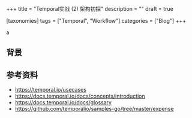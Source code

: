 +++
title = "Temporal实战 (2) 架构初探"
description = ""
draft = true

[taxonomies]
tags = ["Temporal", "Workflow"]
categories = ["Blog"]
+++

a

<!-- more -->

## 背景

## 参考资料

- https://temporal.io/usecases
- https://docs.temporal.io/docs/concepts/introduction
- https://docs.temporal.io/docs/glossary
- https://github.com/temporalio/samples-go/tree/master/expense
